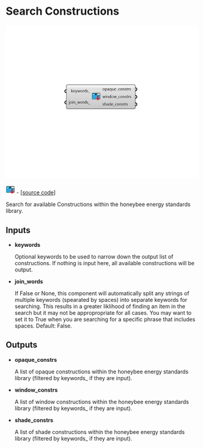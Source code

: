 # Search Constructions

![](../../.gitbook/assets/Search_Constructions.png)

![](../../.gitbook/assets/Search_Constructions%20%281%29.png) - [\[source code\]](https://github.com/ladybug-tools/honeybee-grasshopper-energy/blob/master/honeybee_grasshopper_energy/src//HB%20Search%20Constructions.py)

Search for available Constructions within the honeybee energy standards library.

## Inputs

* **keywords**

  Optional keywords to be used to narrow down the output list of constructions. If nothing is input here, all available constructions will be output. 

* **join\_words**

  If False or None, this component will automatically split any strings of multiple keywords \(spearated by spaces\) into separate keywords for searching. This results in a greater liklihood of finding an item in the search but it may not be appropropriate for all cases. You may want to set it to True when you are searching for a specific phrase that includes spaces. Default: False. 

## Outputs

* **opaque\_constrs**

  A list of opaque constructions within the honeybee energy standards library \(filtered by keywords\_ if they are input\). 

* **window\_constrs**

  A list of window constructions within the honeybee energy standards library \(filtered by keywords\_ if they are input\). 

* **shade\_constrs**

  A list of shade constructions within the honeybee energy standards library \(filtered by keywords\_ if they are input\). 

